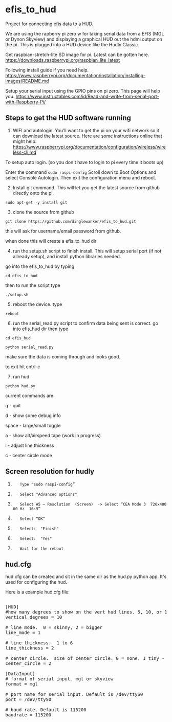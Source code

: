 # efis_to_hud
Project for connecting efis data to a HUD.  

We are using the rapberry pi zero w for taking serial data from a EFIS (MGL or Dynon Skyview) and displaying a graphical HUD out the hdmi output on the pi.  This is plugged into a HUD device like the Hudly Classic.

Get raspbian-stretch-lite SD image for pi. Latest can be gotten here.
https://downloads.raspberrypi.org/raspbian_lite_latest

Following install guide if you need help.  https://www.raspberrypi.org/documentation/installation/installing-images/README.md

Setup your serial input using the GPIO pins on pi zero.  This page will help you. https://www.instructables.com/id/Read-and-write-from-serial-port-with-Raspberry-Pi/

## Steps to get the HUD software running

1) WIFI and autologin. You’ll want to get the pi on your wifi network so it can download the latest source.  Here are some instructions online that might help.  https://www.raspberrypi.org/documentation/configuration/wireless/wireless-cli.md

To setup auto login. (so you don't have to login to pi every time it boots up)

Enter the command `sudo raspi-config` Scroll down to Boot Options and select Console Autologin. Then exit the configuration menu and reboot.

2) Install git command.   This will let you get the latest source from github directly onto the pi.

`sudo apt-get -y install git`

3) clone the source from github

`git clone https://github.com/dinglewanker/efis_to_hud.git`

this will ask for username/email password from github.

when done this will create a efis_to_hud dir

4) run the setup.sh script to finish install.  This will setup serial port (if not allready setup), and install python libraries needed.

go into the efis_to_hud by typing

`cd efis_to_hud`

then to run the script type

`./setup.sh`

5) reboot the device.  type

`reboot`

6) run the serial_read.py script to confirm data being sent is correct.
go into efis_hud dir then type

`cd efis_hud`

`python serial_read.py`

make sure the data is coming through and looks good.

to exit hit cntrl-c

7) run hud

`python hud.py`

current commands are:

q - quit

d - show some debug info

space - large/small toggle

a - show alt/airspeed tape (work in progress)

l - adjust line thickness

c - center circle mode



## Screen resolution for hudly


1.        Type “sudo raspi-config”
2.        Select "Advanced options"
3.        Select A5 – Resolution  (Screen)  -> Select “CEA Mode 3  720x480  60 Hz  16:9”
6.        Select “OK”
7.        Select:  "Finish"
8.        Select:  "Yes"
9.        Wait for the reboot



## hud.cfg

hud.cfg can be created and sit in the same dir as the hud.py python app.  It's used for configuring the hud.

Here is a example hud.cfg file:

<pre>

[HUD]
#how many degrees to show on the vert hud lines. 5, 10, or 15
vertical_degrees = 10 

# line mode.  0 = skinny, 2 = bigger
line_mode = 1

# line thickness.  1 to 6 
line_thickness = 2

# center circle.  size of center circle. 0 = none. 1 tiny - 3 large
center_circle = 2

[DataInput]
# format of serial input. mgl or skyview
format = mgl

# port name for serial input. Default is /dev/ttyS0
port = /dev/ttyS0 

# baud rate. Default is 115200
baudrate = 115200 


</pre>

